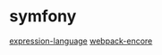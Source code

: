 # symfony

[expression-language](https://github.com/symfony/expression-language)
[webpack-encore](https://github.com/symfony/webpack-encore)
